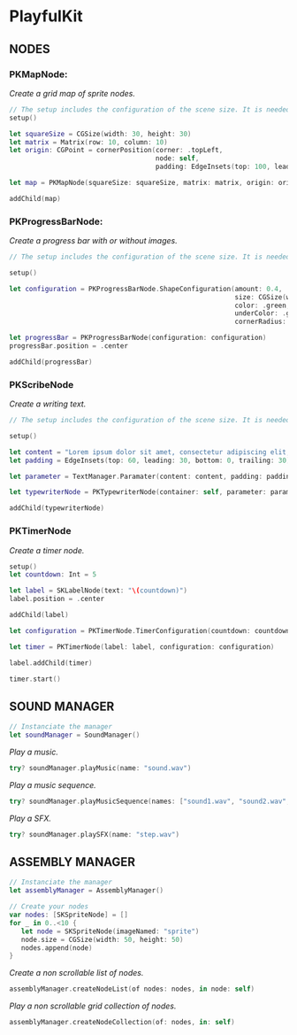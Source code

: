 # PlayfulKit

## NODES

### **PKMapNode**:
*Create a grid map of sprite nodes.*
```swift
// The setup includes the configuration of the scene size. It is needed to display the node correctly.
setup()

let squareSize = CGSize(width: 30, height: 30)
let matrix = Matrix(row: 10, column: 10)
let origin: CGPoint = cornerPosition(corner: .topLeft, 
                                     node: self, 
                                     padding: EdgeInsets(top: 100, leading: 60, bottom: 0, trailing: 0))

let map = PKMapNode(squareSize: squareSize, matrix: matrix, origin: origin)

addChild(map)
```

### **PKProgressBarNode**:
*Create a progress bar with or without images.*
```swift
// The setup includes the configuration of the scene size. It is needed to display the node correctly.

setup()

let configuration = PKProgressBarNode.ShapeConfiguration(amount: 0.4, 
                                                         size: CGSize(width: 200, height: 20),
                                                         color: .green,
                                                         underColor: .gray,
                                                         cornerRadius: 15)

let progressBar = PKProgressBarNode(configuration: configuration)
progressBar.position = .center

addChild(progressBar)
```

### **PKScribeNode**
*Create a writing text.*

```swift
// The setup includes the configuration of the scene size. It is needed to display the content of the node correctly.

setup()

let content = "Lorem ipsum dolor sit amet, consectetur adipiscing elit, sed do eiusmod tempor incididunt ut labore et dolore magna aliqua"
let padding = EdgeInsets(top: 60, leading: 30, bottom: 0, trailing: 30)

let parameter = TextManager.Paramater(content: content, padding: padding)

let typewriterNode = PKTypewriterNode(container: self, parameter: parameter)

addChild(typewriterNode)
```
### **PKTimerNode**
*Create a timer node.*
```swift
setup()
let countdown: Int = 5

let label = SKLabelNode(text: "\(countdown)")
label.position = .center

addChild(label)

let configuration = PKTimerNode.TimerConfiguration(countdown: countdown)

let timer = PKTimerNode(label: label, configuration: configuration)

label.addChild(timer)

timer.start()
```

## SOUND MANAGER

```swift
// Instanciate the manager
let soundManager = SoundManager()
```

*Play a music.*
```swift
try? soundManager.playMusic(name: "sound.wav")
```

*Play a music sequence.*
```swift
try? soundManager.playMusicSequence(names: ["sound1.wav", "sound2.wav", "sound3.wav"])
```

*Play a SFX.*
```swift
try? soundManager.playSFX(name: "step.wav")
```

## ASSEMBLY MANAGER

```swift
// Instanciate the manager
let assemblyManager = AssemblyManager()

// Create your nodes
var nodes: [SKSpriteNode] = []
for _ in 0..<10 {
   let node = SKSpriteNode(imageNamed: "sprite")
   node.size = CGSize(width: 50, height: 50)
   nodes.append(node)
}
```

*Create a non scrollable list of nodes.*
```swift
assemblyManager.createNodeList(of nodes: nodes, in node: self)
```

*Play a non scrollable grid collection of nodes.*
```swift
assemblyManager.createNodeCollection(of: nodes, in: self)
```
